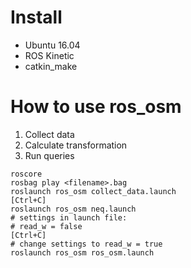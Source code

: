 # Install

 - Ubuntu 16.04
 - ROS Kinetic
 - catkin_make

# How to use ros_osm

1) Collect data
2) Calculate transformation
3) Run queries

```
roscore
rosbag play <filename>.bag
roslaunch ros_osm collect_data.launch
[Ctrl+C]
roslaunch ros_osm neq.launch
# settings in launch file:
# read_w = false
[Ctrl+C]
# change settings to read_w = true
roslaunch ros_osm ros_osm.launch
```
